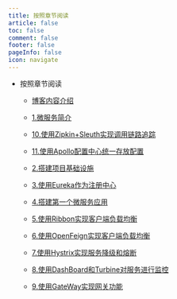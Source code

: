 ```yaml
---
title: 按照章节阅读
article: false
toc: false
comment: false
footer: false
pageInfo: false
icon: navigate
---
```


- 按照章节阅读

    - <a class="breadcrumb-link" href="springcloud-eureka-chapter-0.博客内容介绍.html">博客内容介绍</a>

    - <a class="breadcrumb-link" href="springcloud-eureka-chapter-1.微服务简介.html">1.微服务简介</a>

    - <a class="breadcrumb-link" href="springcloud-eureka-chapter-10.使用Zipkin+Sleuth实现调用链路追踪.html">10.使用Zipkin+Sleuth实现调用链路追踪</a>

    - <a class="breadcrumb-link" href="springcloud-eureka-chapter-11.使用Apollo配置中心统一存放配置.html">11.使用Apollo配置中心统一存放配置</a>

    - <a class="breadcrumb-link" href="springcloud-eureka-chapter-2.搭建项目基础设施.html">2.搭建项目基础设施</a>

    - <a class="breadcrumb-link" href="springcloud-eureka-chapter-3.使用Eureka作为注册中心.html">3.使用Eureka作为注册中心</a>

    - <a class="breadcrumb-link" href="springcloud-eureka-chapter-4.搭建第一个微服务应用.html">4.搭建第一个微服务应用</a>

    - <a class="breadcrumb-link" href="springcloud-eureka-chapter-5.使用Ribbon实现客户端负载均衡.html">5.使用Ribbon实现客户端负载均衡</a>

    - <a class="breadcrumb-link" href="springcloud-eureka-chapter-6.使用OpenFeign实现客户端负载均衡.html">6.使用OpenFeign实现客户端负载均衡</a>

    - <a class="breadcrumb-link" href="springcloud-eureka-chapter-7.使用Hystrix实现服务降级和熔断.html">7.使用Hystrix实现服务降级和熔断</a>

    - <a class="breadcrumb-link" href="springcloud-eureka-chapter-8.使用DashBoard和Turbine对服务进行监控.html">8.使用DashBoard和Turbine对服务进行监控</a>

    - <a class="breadcrumb-link" href="springcloud-eureka-chapter-9.使用GateWay实现网关功能.html">9.使用GateWay实现网关功能</a>

